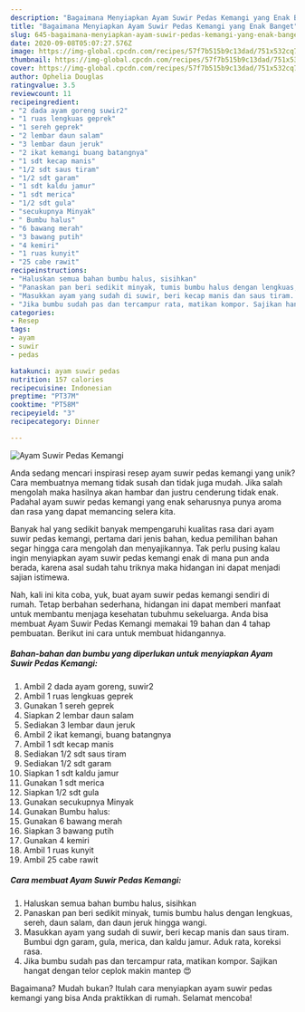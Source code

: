```yaml
---
description: "Bagaimana Menyiapkan Ayam Suwir Pedas Kemangi yang Enak Banget"
title: "Bagaimana Menyiapkan Ayam Suwir Pedas Kemangi yang Enak Banget"
slug: 645-bagaimana-menyiapkan-ayam-suwir-pedas-kemangi-yang-enak-banget
date: 2020-09-08T05:07:27.576Z
image: https://img-global.cpcdn.com/recipes/57f7b515b9c13dad/751x532cq70/ayam-suwir-pedas-kemangi-foto-resep-utama.jpg
thumbnail: https://img-global.cpcdn.com/recipes/57f7b515b9c13dad/751x532cq70/ayam-suwir-pedas-kemangi-foto-resep-utama.jpg
cover: https://img-global.cpcdn.com/recipes/57f7b515b9c13dad/751x532cq70/ayam-suwir-pedas-kemangi-foto-resep-utama.jpg
author: Ophelia Douglas
ratingvalue: 3.5
reviewcount: 11
recipeingredient:
- "2 dada ayam goreng suwir2"
- "1 ruas lengkuas geprek"
- "1 sereh geprek"
- "2 lembar daun salam"
- "3 lembar daun jeruk"
- "2 ikat kemangi buang batangnya"
- "1 sdt kecap manis"
- "1/2 sdt saus tiram"
- "1/2 sdt garam"
- "1 sdt kaldu jamur"
- "1 sdt merica"
- "1/2 sdt gula"
- "secukupnya Minyak"
- " Bumbu halus"
- "6 bawang merah"
- "3 bawang putih"
- "4 kemiri"
- "1 ruas kunyit"
- "25 cabe rawit"
recipeinstructions:
- "Haluskan semua bahan bumbu halus, sisihkan"
- "Panaskan pan beri sedikit minyak, tumis bumbu halus dengan lengkuas, sereh, daun salam, dan daun jeruk hingga wangi."
- "Masukkan ayam yang sudah di suwir, beri kecap manis dan saus tiram. Bumbui dgn garam, gula, merica, dan kaldu jamur. Aduk rata, koreksi rasa."
- "Jika bumbu sudah pas dan tercampur rata, matikan kompor. Sajikan hangat dengan telor ceplok makin mantep 😍"
categories:
- Resep
tags:
- ayam
- suwir
- pedas

katakunci: ayam suwir pedas 
nutrition: 157 calories
recipecuisine: Indonesian
preptime: "PT37M"
cooktime: "PT58M"
recipeyield: "3"
recipecategory: Dinner

---
```



![Ayam Suwir Pedas Kemangi](https://img-global.cpcdn.com/recipes/57f7b515b9c13dad/751x532cq70/ayam-suwir-pedas-kemangi-foto-resep-utama.jpg)

Anda sedang mencari inspirasi resep ayam suwir pedas kemangi yang unik? Cara membuatnya memang tidak susah dan tidak juga mudah. Jika salah mengolah maka hasilnya akan hambar dan justru cenderung tidak enak. Padahal ayam suwir pedas kemangi yang enak seharusnya punya aroma dan rasa yang dapat memancing selera kita.



Banyak hal yang sedikit banyak mempengaruhi kualitas rasa dari ayam suwir pedas kemangi, pertama dari jenis bahan, kedua pemilihan bahan segar hingga cara mengolah dan menyajikannya. Tak perlu pusing kalau ingin menyiapkan ayam suwir pedas kemangi enak di mana pun anda berada, karena asal sudah tahu triknya maka hidangan ini dapat menjadi sajian istimewa.


Nah, kali ini kita coba, yuk, buat ayam suwir pedas kemangi sendiri di rumah. Tetap berbahan sederhana, hidangan ini dapat memberi manfaat untuk membantu menjaga kesehatan tubuhmu sekeluarga. Anda bisa membuat Ayam Suwir Pedas Kemangi memakai 19 bahan dan 4 tahap pembuatan. Berikut ini cara untuk membuat hidangannya.

<!--inarticleads1-->

##### Bahan-bahan dan bumbu yang diperlukan untuk menyiapkan Ayam Suwir Pedas Kemangi:

1. Ambil 2 dada ayam goreng, suwir2
1. Ambil 1 ruas lengkuas geprek
1. Gunakan 1 sereh geprek
1. Siapkan 2 lembar daun salam
1. Sediakan 3 lembar daun jeruk
1. Ambil 2 ikat kemangi, buang batangnya
1. Ambil 1 sdt kecap manis
1. Sediakan 1/2 sdt saus tiram
1. Sediakan 1/2 sdt garam
1. Siapkan 1 sdt kaldu jamur
1. Gunakan 1 sdt merica
1. Siapkan 1/2 sdt gula
1. Gunakan secukupnya Minyak
1. Gunakan  Bumbu halus:
1. Gunakan 6 bawang merah
1. Siapkan 3 bawang putih
1. Gunakan 4 kemiri
1. Ambil 1 ruas kunyit
1. Ambil 25 cabe rawit




<!--inarticleads2-->

##### Cara membuat Ayam Suwir Pedas Kemangi:

1. Haluskan semua bahan bumbu halus, sisihkan
1. Panaskan pan beri sedikit minyak, tumis bumbu halus dengan lengkuas, sereh, daun salam, dan daun jeruk hingga wangi.
1. Masukkan ayam yang sudah di suwir, beri kecap manis dan saus tiram. Bumbui dgn garam, gula, merica, dan kaldu jamur. Aduk rata, koreksi rasa.
1. Jika bumbu sudah pas dan tercampur rata, matikan kompor. Sajikan hangat dengan telor ceplok makin mantep 😍




Bagaimana? Mudah bukan? Itulah cara menyiapkan ayam suwir pedas kemangi yang bisa Anda praktikkan di rumah. Selamat mencoba!
